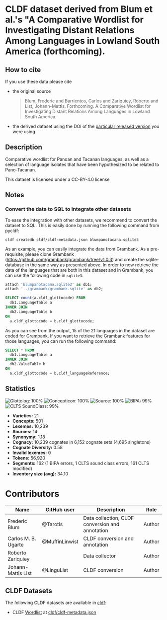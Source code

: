 # CLDF dataset derived from Blum et al.'s "A Comparative Wordlist for Investigating Distant Relations Among Languages in Lowland South America (forthcoming).

## How to cite

If you use these data please cite
- the original source
  > Blum, Frederic and Barrientos, Carlos and Zariquiey, Roberto and List, Johann-Mattis. Forthcoming. A Comparative Wordlist for Investigating Distant Relations Among Languages in Lowland South America.
- the derived dataset using the DOI of the [particular released version](../../releases/) you were using

## Description


Comparative wordlist for Panoan and Tacanan languages, as well as a selection of language isolates that have been hypothesized to be related to Pano-Tacanan.

This dataset is licensed under a CC-BY-4.0 license

## Notes

### Convert the data to SQL to integrate other datasets

To ease the integration with other datasets, we recommend to convert the dataset to SQL. This is easily done by running the following command from pycldf:

`cldf createdb cldf/cldf-metadata.json blumpanotacana.sqlite3`

As an example, you can easily integrate the data from Grambank. As a pre-requisite, please clone Grambank (<https://github.com/grambank/grambank/tree/v1.0.3>) and create the sqlite-database in the same way as presented above. In order to now retrieve the data of the languages that are both in this dataset and in Grambank, you can use the following code in `sqlite3`:

```SQL
attach 'blumpanotacana.sqlite3' as db1;
attach '../grambank/grambank.sqlite' as db2;

SELECT count(a.cldf_glottocode) FROM
  db1.LanguageTable a
INNER JOIN
  db2.LanguageTable b 
ON 
  a.cldf_glottocode = b.cldf_glottocode;
```

As you can see from the output, 15 of the 21 languages in the dataset are coded for Grambank. If you want to retrieve the Grambank features for those languages, you can run the following command:

```SQL
SELECT * FROM
  db1.LanguageTable a
INNER JOIN
  db2.ValueTable b 
ON 
  a.cldf_glottocode = b.cldf_languageReference;
```



## Statistics


![Glottolog: 100%](https://img.shields.io/badge/Glottolog-100%25-brightgreen.svg "Glottolog: 100%")
![Concepticon: 100%](https://img.shields.io/badge/Concepticon-100%25-brightgreen.svg "Concepticon: 100%")
![Source: 100%](https://img.shields.io/badge/Source-100%25-brightgreen.svg "Source: 100%")
![BIPA: 99%](https://img.shields.io/badge/BIPA-99%25-brightgreen.svg "BIPA: 99%")
![CLTS SoundClass: 99%](https://img.shields.io/badge/CLTS%20SoundClass-99%25-brightgreen.svg "CLTS SoundClass: 99%")

- **Varieties:** 21
- **Concepts:** 501
- **Lexemes:** 10,239
- **Sources:** 14
- **Synonymy:** 1.18
- **Cognacy:** 10,239 cognates in 6,152 cognate sets (4,695 singletons)
- **Cognate Diversity:** 0.58
- **Invalid lexemes:** 0
- **Tokens:** 56,920
- **Segments:** 162 (1 BIPA errors, 1 CLTS sound class errors, 161 CLTS modified)
- **Inventory size (avg):** 34.10

# Contributors

Name | GitHub user | Description | Role |
--- | --- | --- | --- |
Frederic Blum | @Tarotis | Data collection, CLDF conversion and annotation | Author
Carlos M. B. Ugarte | @MuffinLinwist | CLDF conversion and annotation | Author
Roberto Zariquiey | | Data collector | Author
Johann-Mattis List | @LinguList| CLDF conversion | Author




## CLDF Datasets

The following CLDF datasets are available in [cldf](cldf):

- CLDF [Wordlist](https://github.com/cldf/cldf/tree/master/modules/Wordlist) at [cldf/cldf-metadata.json](cldf/cldf-metadata.json)